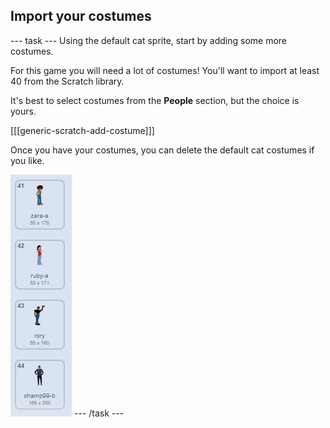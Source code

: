 ## Import your costumes

--- task ---
Using the default cat sprite, start by adding some more costumes.

For this game you will need a lot of costumes! You'll want to import at least 40 from the Scratch library.

It's best to select costumes from the **People** section, but the choice is yours.

[[[generic-scratch-add-costume]]]

Once you have your costumes, you can delete the default cat costumes if you like.

![costumes](images/costumes.png)
--- /task ---
